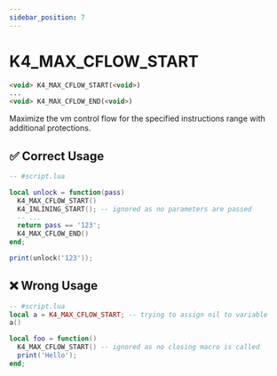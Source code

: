 ```yaml
---
sidebar_position: 7
---
```


# K4_MAX_CFLOW_START
```md
<void> K4_MAX_CFLOW_START(<void>)
...
<void> K4_MAX_CFLOW_END(<void>)
```

Maximize the vm control flow for the specified instructions range with additional protections.

## ✅ Correct Usage

```lua
-- #script.lua

local unlock = function(pass)
  K4_MAX_CFLOW_START()
  K4_INLINING_START(); -- ignored as no parameters are passed
  -- ...
  return pass == '123';
  K4_MAX_CFLOW_END()
end;

print(unlock('123'));
```

## ❌ Wrong Usage

```lua
-- #script.lua
local a = K4_MAX_CFLOW_START; -- trying to assign nil to variable
a()

local foo = function()
  K4_MAX_CFLOW_START() -- ignored as no closing macro is called
  print('Hello');
end;
```